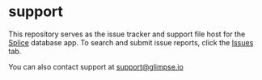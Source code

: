 # support
This repository serves as the issue tracker and support file host for the [Splice](https://glimpse.io/splice) database app. To search and submit issue reports, click the [Issues](https://github.com/glimpseio/Splice/issues) tab.

You can also contact support at support@glimpse.io
